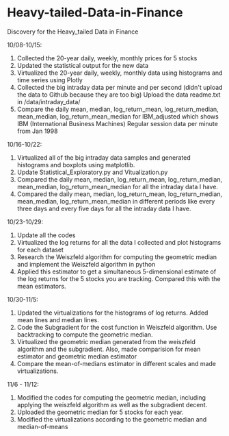 # Heavy-tailed-Data-in-Finance

Discovery for the Heavy_tailed Data in Finance

10/08-10/15:

1. Collected the 20-year daily, weekly, monthly prices for 5 stocks
2. Updated the statistical output for the new data
3. Virtualized the 20-year daily, weekly, monthly data using histograms and time series using Plotly
4. Collected the big intraday data per minute and per second (didn't upload the data to Github because they are too big) Upload the data readme.txt in /data/intraday_data/
5. Compare the daily mean, median, log_return_mean, log_return_median, mean_median, log_return_mean_median for IBM_adjusted which shows
IBM (International Business Machines) Regular session data per minute from Jan 1998


10/16-10/22:

1. Virtualized all of the big intraday data samples and generated histograms and boxplots using matplotlib.
2. Update Statistical_Exploratory.py and Vitualization.py
3. Compared the daily mean, median, log_return_mean, log_return_median, mean_median, log_return_mean_median for all the intraday data I have.
4. Compared the daily mean, median, log_return_mean, log_return_median, mean_median, log_return_mean_median in different periods like every three days and every five days for all the intraday data I have.


10/23-10/29:

1. Update all the codes
2. Virtualized the log returns for all the data I collected and plot histograms for each dataset
3. Research the Weiszfeld algorithm for computing the geometric median and implement the Weiszfeld algorithm in python
4. Applied this estimator to get a simultaneous 5-dimensional estimate of the log returns for the 5 stocks you are tracking. Compared this with the mean estimators. 

10/30-11/5:

1. Updated the virtualizations for the histograms of log returns. Added mean lines and median lines.
2. Code the Subgradient for the cost function in Weiszfeld algorithm. Use backtracking to compute the geometric median.
3. Virtualized the geometric median generated from the weiszfeld algorithm and the subgradient. Also, made comparision for mean estimator and geometric median estimator
4. Compare the mean-of-medians estimator in different scales and made virtualizations.


11/6 - 11/12:
1. Modified the codes for computing the geometric median, including applying the weiszfeld algorithm as well as the subgradient decent.
2. Uploaded the geometric median for 5 stocks for each year.
3. Modified the virtualizations according to the geometric median and median-of-means

